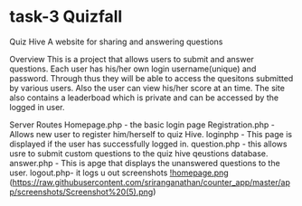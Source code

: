 # task-3 Quizfall
Quiz Hive
A website for sharing and answering questions

Overview
This is a project that allows users to submit and answer questions. Each user has his/her own login username(unique) and password. Through thus they will be able to access the quesitons submitted by various users. Also the user can view his/her score at an time. The site also contains a leaderboad which is private and can be accessed by the logged in user.

Server Routes
Homepage.php - the basic login page
Registration.php - Allows new user to register him/herself to quiz Hive.
loginphp - This page is displayed if the user has successfully logged in.
question.php - this allows usre to submit custom questions to the quiz hive qeustions database.
answer.php - This is apge that displays the unanswered questions to the user.
logout.php- it logs u out
screenshots
[!homepage.png](https://github.com/sriranganathan/counter_app/blob/master/app/screenshots/Screenshot%20(5).png)
(https://raw.githubusercontent.com/sriranganathan/counter_app/master/app/screenshots/Screenshot%20(5).png)
